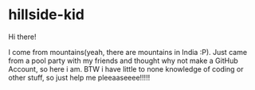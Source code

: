 # hillside-kid

Hi there!

I come from mountains(yeah, there are mountains in India :P). Just came from a pool party with my friends and thought why not make a GitHub Account, so here i am. 
BTW i have little to none knowledge of coding or other stuff, so just help me pleeaaseeee!!!!! 

